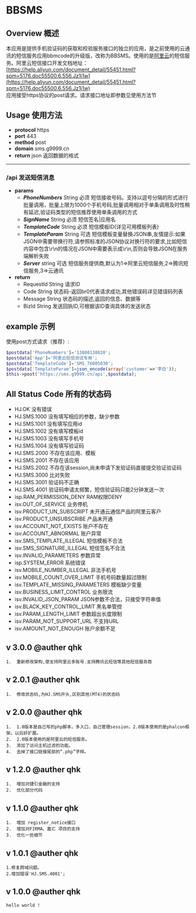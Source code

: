 # **BBSMS**

## **Overview 概述**

   本应用是提供手机验证码的获取和校验服务接口的独立的应用，是之前使用的云通讯的短信服务应用bbmcode的升级版，改称为BBSMS。使用的是[阿里云](https://dysms.console.aliyun.com/dysms.htm?spm=5176.2020520001.1001.16.WtPPwH#/account)的短信服务。阿里云短信接口开发文档地址：[https://help.aliyun.com/document_detail/55451.html?spm=5176.doc55500.6.556.Jz1j1w](https://help.aliyun.com/document_detail/55451.html?spm=5176.doc55500.6.556.Jz1j1w)    
    应用接受https协议的post请求。请求接口地址即参数见使用方法节

## **Usage 使用方法**

-   **protocol**  https
-   **port**      443
-   **method**    post
-   **domain**    sms.g9999.cn
-   **return** json 返回数据的格式
-----------


### **/api  发送短信消息**
-  **params**        
    -   ***PhoneNumbers***  String  必须  短信接收号码。支持以逗号分隔的形式进行批量调用，批量上限为1000个手机号码,批量调用相对于单条调用及时性稍有延迟,验证码类型的短信推荐使用单条调用的方式     
    -   ***SignName***           String  必须  短信签名|应用名      
    -   ***TemplateCode***	String	必须  短信模板ID(详见可用模板列表)
    -   ***TemplateParam***	String	可选  短信模板变量替换JSON串,友情提示:如果JSON中需要带换行符,请参照标准的JSON协议对换行符的要求,比如短信内容中包含\r\n的情况在JSON中需要表示成\r\n,否则会导致JSON在服务端解析失败
    -   ***Server***       string  可选  短信服务提供商,默认为1=>阿里云短信服务,2=>腾讯短信服务,3=>云通讯
-   **return**    
    -   RequestId	String	请求ID
    -   Code	String	状态码-返回br0代表请求成功,其他错误码详见错误码列表
    -   Message	String	状态码的描述,返回的信息、数据等
    -   BizId	String	发送回执ID,可根据该ID查询具体的发送状态

## **example 示例**
使用post方式请求（推荐）:
```php
$postdata['PhoneNumbers']='13800138020';
$postdata['App']='阿里云短信测试专用';
$postdata['TemplateCode']='SMS_76005030';
$postdata['TemplateParam']=json_encode(array('customer'=>'李白'));
$this->post('https://sms.g9999.cn/api',$postdata);
```

## **All Status Code 所有的状态码**

- HJ.OK     没有错误
- HJ.SMS.1000  没有填写相应的参数，缺少参数
- HJ.SMS.1001  没有填写应用id
- HJ.SMS.1002  没有填写模板id
- HJ.SMS.1003  没有填写手机号
- HJ.SMS.1004  没有填写验证码
- HJ.SMS.2000  不存在该应用、模板
- HJ.SMS.2001  不存在该应用
- HJ.SMS.2002  不存在该session,尚未申请下发验证码直接提交验证验证码
- HJ.SMS.3000  比对失败
- HJ.SMS.3001  验证码不正确
- HJ.SMS.4001  验证码申请太频繁，短信验证码只能2分钟发送一次
- isp.RAM_PERMISSION_DENY	RAM权限DENY
- isv.OUT_OF_SERVICE	业务停机
- isv.PRODUCT_UN_SUBSCRIPT	未开通云通信产品的阿里云客户
- isv.PRODUCT_UNSUBSCRIBE	产品未开通
- isv.ACCOUNT_NOT_EXISTS	账户不存在
- isv.ACCOUNT_ABNORMAL	账户异常
- isv.SMS_TEMPLATE_ILLEGAL	短信模板不合法
- isv.SMS_SIGNATURE_ILLEGAL	短信签名不合法
- isv.INVALID_PARAMETERS	参数异常
- isp.SYSTEM_ERROR	系统错误
- isv.MOBILE_NUMBER_ILLEGAL	非法手机号
- isv.MOBILE_COUNT_OVER_LIMIT	手机号码数量超过限制
- isv.TEMPLATE_MISSING_PARAMETERS	模板缺少变量
- isv.BUSINESS_LIMIT_CONTROL	业务限流
- isv.INVALID_JSON_PARAM	JSON参数不合法，只接受字符串值
- isv.BLACK_KEY_CONTROL_LIMIT	黑名单管控
- isv.PARAM_LENGTH_LIMIT	参数超出长度限制
- isv.PARAM_NOT_SUPPORT_URL	不支持URL
- isv.AMOUNT_NOT_ENOUGH	账户余额不足

## **v 3.0.0 @auther qhk**
    1.  重新修改架构,使支持阿里云多账号.支持腾讯云短信等其他短信服务商

## **v 2.0.1 @auther qhk**
    1.  修改状态码,为HJ.SMS开头,区别其他(MT4)的状态码
    

## **v 2.0.0 @auther qhk**
    1.  1.0版本是自己写的php脚本，多入口，自己管理session，2.0版本使用的是phalcon框架。以后好扩展。
    2.  2.0版本使用的是阿里云的短信服务。
    3.  添加了访问主机过滤的功能。
    4.  去掉了接口链接尾部的“.php”字样。

## **v 1.2.0 @auther qhk**
    1.  增加对捷引金融的支持
    2.  优化部分代码

## **v 1.1.0 @auther qhk**
    1.  增加 register_notice接口
    2.  增加对FIRMA、嘉汇 项目的支持
    3.  优化一些细节

## **v 1.0.1 @auther qhk**
    1.修复跨域问题。
    2.增加错误'HJ.SMS.4001';

## **v 1.0.0 @auther qhk**
    hello world !
